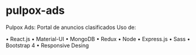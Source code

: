 # pulpox-ads
Pulpox Ads: Portal de anuncios clasificados
Uso de:

• React.js
• Material-UI
• MongoDB
• Redux
• Node
• Express.js
• Sass
• Bootstrap 4
• Responsive Desing
